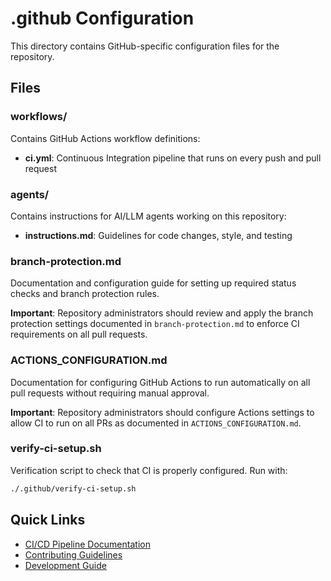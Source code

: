 # .github Configuration

This directory contains GitHub-specific configuration files for the repository.

## Files

### workflows/
Contains GitHub Actions workflow definitions:
- **ci.yml**: Continuous Integration pipeline that runs on every push and pull request

### agents/
Contains instructions for AI/LLM agents working on this repository:
- **instructions.md**: Guidelines for code changes, style, and testing

### branch-protection.md
Documentation and configuration guide for setting up required status checks and branch protection rules.

**Important**: Repository administrators should review and apply the branch protection settings documented in `branch-protection.md` to enforce CI requirements on all pull requests.

### ACTIONS_CONFIGURATION.md
Documentation for configuring GitHub Actions to run automatically on all pull requests without requiring manual approval.

**Important**: Repository administrators should configure Actions settings to allow CI to run on all PRs as documented in `ACTIONS_CONFIGURATION.md`.

### verify-ci-setup.sh
Verification script to check that CI is properly configured. Run with:
```bash
./.github/verify-ci-setup.sh
```

## Quick Links

- [CI/CD Pipeline Documentation](../DEVELOPMENT.md#cicd-pipeline)
- [Contributing Guidelines](../CONTRIBUTING.md)
- [Development Guide](../DEVELOPMENT.md)
